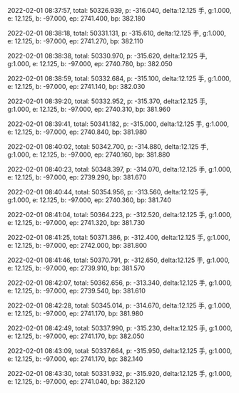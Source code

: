 2022-02-01 08:37:57, total: 50326.939, p: -316.040, delta:12.125 手, g:1.000, e: 12.125, b: -97.000, ep: 2741.400, bp: 382.180

2022-02-01 08:38:18, total: 50331.131, p: -315.610, delta:12.125 手, g:1.000, e: 12.125, b: -97.000, ep: 2741.270, bp: 382.110

2022-02-01 08:38:38, total: 50330.970, p: -315.620, delta:12.125 手, g:1.000, e: 12.125, b: -97.000, ep: 2740.780, bp: 382.050

2022-02-01 08:38:59, total: 50332.684, p: -315.100, delta:12.125 手, g:1.000, e: 12.125, b: -97.000, ep: 2741.140, bp: 382.030

2022-02-01 08:39:20, total: 50332.952, p: -315.370, delta:12.125 手, g:1.000, e: 12.125, b: -97.000, ep: 2740.310, bp: 381.960

2022-02-01 08:39:41, total: 50341.182, p: -315.000, delta:12.125 手, g:1.000, e: 12.125, b: -97.000, ep: 2740.840, bp: 381.980

2022-02-01 08:40:02, total: 50342.700, p: -314.880, delta:12.125 手, g:1.000, e: 12.125, b: -97.000, ep: 2740.160, bp: 381.880

2022-02-01 08:40:23, total: 50348.397, p: -314.070, delta:12.125 手, g:1.000, e: 12.125, b: -97.000, ep: 2739.290, bp: 381.670

2022-02-01 08:40:44, total: 50354.956, p: -313.560, delta:12.125 手, g:1.000, e: 12.125, b: -97.000, ep: 2740.360, bp: 381.740

2022-02-01 08:41:04, total: 50364.223, p: -312.520, delta:12.125 手, g:1.000, e: 12.125, b: -97.000, ep: 2741.320, bp: 381.730

2022-02-01 08:41:25, total: 50371.386, p: -312.400, delta:12.125 手, g:1.000, e: 12.125, b: -97.000, ep: 2742.000, bp: 381.800

2022-02-01 08:41:46, total: 50370.791, p: -312.650, delta:12.125 手, g:1.000, e: 12.125, b: -97.000, ep: 2739.910, bp: 381.570

2022-02-01 08:42:07, total: 50362.656, p: -313.340, delta:12.125 手, g:1.000, e: 12.125, b: -97.000, ep: 2739.540, bp: 381.610

2022-02-01 08:42:28, total: 50345.014, p: -314.670, delta:12.125 手, g:1.000, e: 12.125, b: -97.000, ep: 2741.170, bp: 381.980

2022-02-01 08:42:49, total: 50337.990, p: -315.230, delta:12.125 手, g:1.000, e: 12.125, b: -97.000, ep: 2741.170, bp: 382.050

2022-02-01 08:43:09, total: 50337.664, p: -315.950, delta:12.125 手, g:1.000, e: 12.125, b: -97.000, ep: 2741.170, bp: 382.140

2022-02-01 08:43:30, total: 50331.932, p: -315.920, delta:12.125 手, g:1.000, e: 12.125, b: -97.000, ep: 2741.040, bp: 382.120